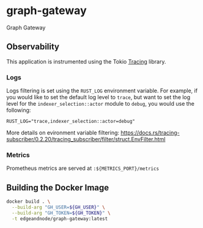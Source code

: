 # graph-gateway

Graph Gateway

## Observability

This application is instrumented using the Tokio [Tracing](https://github.com/tokio-rs/tracing) library.

### Logs

Logs filtering is set using the `RUST_LOG` environment variable. For example, if you would like to set the default log level to `trace`, but want to set the log level for the `indexer_selection::actor` module to `debug`, you would use the following:

```
RUST_LOG="trace,indexer_selection::actor=debug"
```

More details on evironment variable filtering: https://docs.rs/tracing-subscriber/0.2.20/tracing_subscriber/filter/struct.EnvFilter.html

### Metrics

Prometheus metrics are served at `:${METRICS_PORT}/metrics`

## Building the Docker Image

```bash
docker build . \
  --build-arg "GH_USER=${GH_USER}" \
  --build-arg "GH_TOKEN=${GH_TOKEN}" \
  -t edgeandnode/graph-gateway:latest
```
